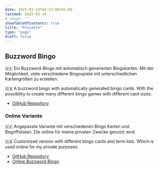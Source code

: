 ```yaml
---
date: 2025-03-19T04:53:00+01:00
lastmod: 2025-03-19
# image: ""
showTableOfContents: true
title: "Projekte"
type: "page"
draft: false
---
```


## Buzzword Bingo
:de: Ein Buzzword-Bingo mit automatisch generierten Bingokarten. Mit der Möglichkeit, viele verschiedene Bingospiele mit unterschiedlichen Kartengrößen zu erstellen.

:uk: A buzzword bingo with automatically generated bingo cards. With the possibility to create many different bingo games with different card sizes.

- [GitHub Repository](https://github.com/dontcallmechicken/buzzword-bingo-offline)

### Online Variante
:de: Angepasste Variante mit verschiedenen Bingo Karten und Begriffslisten. Die online für meine privaten Zwecke genutzt wird.

:uk: Customized version with different bingo cards and term lists. Which is used online for my private purposes.

- [GitHub Repository](https://github.com/dontcallmechicken/buzzword-bingo)
- [Online Buzzword Bingo](/buzzword-bingo/)
